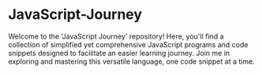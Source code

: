 # JavaScript-Journey
Welcome to the 'JavaScript Journey' repository! Here, you'll find a collection of simplified yet comprehensive JavaScript programs and code snippets designed to facilitate an easier learning journey. Join me in exploring and mastering this versatile language, one code snippet at a time.
